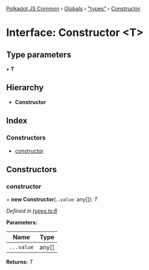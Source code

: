 [Polkadot JS Common](../README.md) › [Globals](../globals.md) › ["types"](../modules/_types_.md) › [Constructor](_types_.constructor.md)

# Interface: Constructor <**T**>

## Type parameters

▪ **T**

## Hierarchy

* **Constructor**

## Index

### Constructors

* [constructor](_types_.constructor.md#constructor)

## Constructors

###  constructor

\+ **new Constructor**(...`value`: any[]): *T*

*Defined in [types.ts:8](https://github.com/polkadot-js/common/blob/87228149/packages/util/src/types.ts#L8)*

**Parameters:**

Name | Type |
------ | ------ |
`...value` | any[] |

**Returns:** *T*
